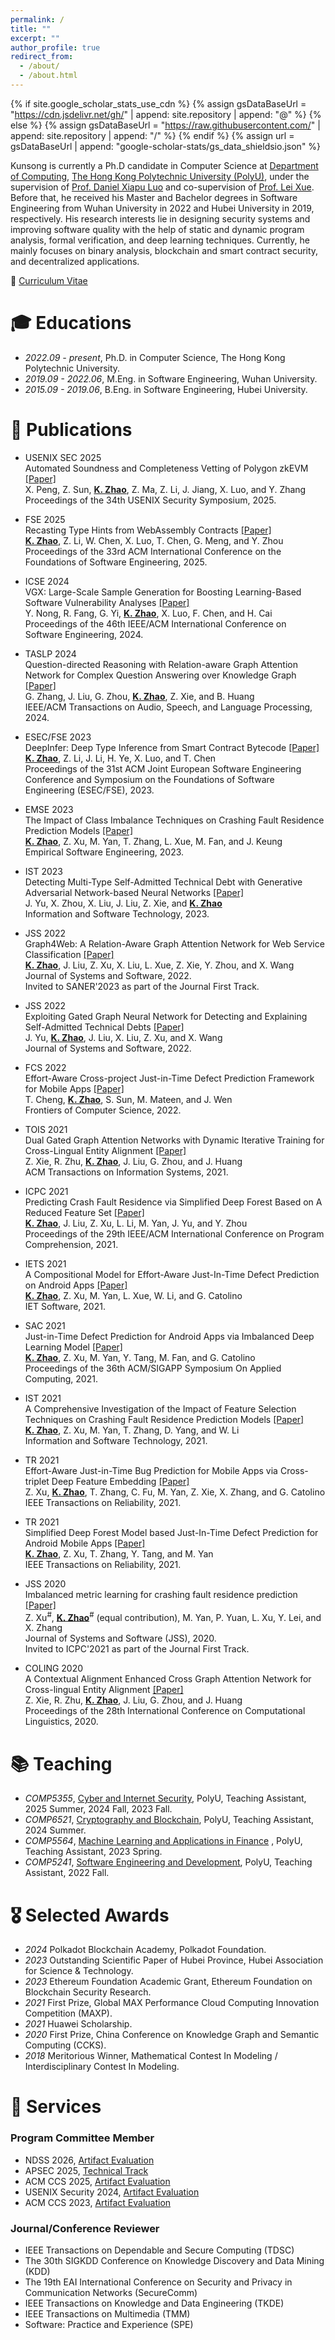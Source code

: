 ```yaml
---
permalink: /
title: ""
excerpt: ""
author_profile: true
redirect_from: 
  - /about/
  - /about.html
---
```


{% if site.google_scholar_stats_use_cdn %}
{% assign gsDataBaseUrl = "https://cdn.jsdelivr.net/gh/" | append: site.repository | append: "@" %}
{% else %}
{% assign gsDataBaseUrl = "https://raw.githubusercontent.com/" | append: site.repository | append: "/" %}
{% endif %}
{% assign url = gsDataBaseUrl | append: "google-scholar-stats/gs_data_shieldsio.json" %}

<span class='anchor' id='about-me'></span>

Kunsong is currently a Ph.D candidate in Computer Science at <a href="https://www.polyu.edu.hk/comp/" target="_blank">Department of Computing</a>, <a href="https://www.polyu.edu.hk/" target="_blank">The Hong Kong Polytechnic University (PolyU)</a>, under the supervision of <a href="https://www4.comp.polyu.edu.hk/~csxluo/" target="_blank">Prof. Daniel Xiapu Luo</a> and co-supervision of <a href="https://cslxue.github.io/" target="_blank">Prof. Lei Xue</a>. Before that, he received his Master and Bachelor degrees in Software Engineering from Wuhan University in 2022 and Hubei University in 2019, respectively. His research interests lie in designing security systems and improving software quality with the help of static and dynamic program analysis, formal verification, and deep learning techniques. Currently, he mainly focuses on binary analysis, blockchain and smart contract security, and decentralized applications.

📜 [Curriculum Vitae](others/Jeffrey_Kunsong_Zhao_CV.pdf)


<!-- # 🔥 News
- *2022.02*: &nbsp;🎉🎉 Lorem ipsum dolor sit amet, consectetur adipiscing elit. Vivamus ornare aliquet ipsum, ac tempus justo dapibus sit amet. 
- *2022.02*: &nbsp;🎉🎉 Lorem ipsum dolor sit amet, consectetur adipiscing elit. Vivamus ornare aliquet ipsum, ac tempus justo dapibus sit amet.  -->

<!-- 📖 -->

#  🎓 Educations
- *2022.09 - present*, Ph.D. in Computer Science, The Hong Kong Polytechnic University.
- *2019.09 - 2022.06*, M.Eng. in Software Engineering, Wuhan University.
- *2015.09 - 2019.06*, B.Eng. in Software Engineering, Hubei University.

# 📝 Publications 

<!-- <div class='paper-box'><div class='paper-box-image'><div><div class="badge">CVPR 2016</div><img src='images/500x300.png' alt="sym" width="100%"></div></div>
<div class='paper-box-text' markdown="1">

[Deep Residual Learning for Image Recognition](https://openaccess.thecvf.com/content_cvpr_2016/papers/He_Deep_Residual_Learning_CVPR_2016_paper.pdf)

**Kaiming He**, Xiangyu Zhang, Shaoqing Ren, Jian Sun -->

<!-- [**Project**](https://scholar.google.com/citations?view_op=view_citation&hl=zh-CN&user=DhtAFkwAAAAJ&citation_for_view=DhtAFkwAAAAJ:ALROH1vI_8AC) <strong><span class='show_paper_citations' data='DhtAFkwAAAAJ:ALROH1vI_8AC'></span></strong>
- Lorem ipsum dolor sit amet, consectetur adipiscing elit. Vivamus ornare aliquet ipsum, ac tempus justo dapibus sit amet. 
</div>
</div> -->

- <p> <div class="badge">USENIX SEC 2025</div> Automated Soundness and Completeness Vetting of Polygon zkEVM <a href="https://www.usenix.org/conference/usenixsecurity25/presentation/peng-xinghao">[Paper]</a> <br> X. Peng, Z. Sun, <strong><u>K. Zhao</u></strong>, Z. Ma, Z. Li, J. Jiang, X. Luo, and Y. Zhang <br> Proceedings of the 34th USENIX Security Symposium, 2025. </p>

- <p> <div class="badge">FSE 2025</div> Recasting Type Hints from WebAssembly Contracts <a href="https://dl.acm.org/doi/abs/10.1145/3729388">[Paper]</a> <br> <strong><u>K. Zhao</u></strong>, Z. Li, W. Chen, X. Luo, T. Chen, G. Meng, and Y. Zhou <br> Proceedings of the 33rd ACM International Conference on the Foundations of Software Engineering, 2025. </p>

- <p> <div class="badge">ICSE 2024</div> VGX: Large-Scale Sample Generation for Boosting Learning-Based Software Vulnerability Analyses <a href="https://dl.acm.org/doi/abs/10.1145/3597503.3639116">[Paper]</a> <br> Y. Nong, R. Fang, G. Yi, <strong><u>K. Zhao</u></strong>, X. Luo, F. Chen, and H. Cai <br> Proceedings of the 46th IEEE/ACM International Conference on Software Engineering, 2024. </p>

- <p> <div class="badge">TASLP 2024</div> Question-directed Reasoning with Relation-aware Graph Attention Network for Complex Question Answering over Knowledge Graph <a href="https://ieeexplore.ieee.org/abstract/document/10472080">[Paper]</a> <br> G. Zhang, J. Liu, G. Zhou, <strong><u>K. Zhao</u></strong>, Z. Xie, and B. Huang <br> IEEE/ACM Transactions on Audio, Speech, and Language Processing, 2024. </p>

- <p> <div class="badge">ESEC/FSE 2023</div> DeepInfer: Deep Type Inference from Smart Contract Bytecode <a href="https://dl.acm.org/doi/abs/10.1145/3611643.3616343">[Paper]</a> <br> <strong><u>K. Zhao</u></strong>, Z. Li, J. Li, H. Ye, X. Luo, and T. Chen <br> Proceedings of the 31st ACM Joint European Software Engineering Conference and Symposium on the Foundations of Software Engineering (ESEC/FSE), 2023. </p>

- <p> <div class="badge">EMSE 2023</div> The Impact of Class Imbalance Techniques on Crashing Fault Residence Prediction Models <a href="https://link.springer.com/article/10.1007/s10664-023-10294-y">[Paper]</a> <br> <strong><u>K. Zhao</u></strong>, Z. Xu, M. Yan, T. Zhang, L. Xue, M. Fan, and J. Keung <br> Empirical Software Engineering, 2023. </p>

- <p> <div class="badge">IST 2023</div> Detecting Multi-Type Self-Admitted Technical Debt with Generative Adversarial Network-based Neural Networks <a href="https://www.sciencedirect.com/science/article/pii/S0950584923000447">[Paper]</a> <br> J. Yu, X. Zhou, X. Liu, J. Liu, Z. Xie, and <strong><u>K. Zhao</u></strong> <br> Information and Software Technology, 2023. </p>

- <p> <div class="badge">JSS 2022</div> Graph4Web: A Relation-Aware Graph Attention Network for Web Service Classification <a href="https://www.sciencedirect.com/science/article/pii/S0164121222000681">[Paper]</a> <br>  <strong><u>K. Zhao</u></strong>, J. Liu, Z. Xu, X. Liu, L. Xue, Z. Xie, Y. Zhou, and X. Wang <br> Journal of Systems and Software, 2022. <br> Invited to SANER'2023 as part of the Journal First Track. </p>

- <p> <div class="badge">JSS 2022</div> Exploiting Gated Graph Neural Network for Detecting and Explaining Self-Admitted Technical Debts <a href="https://www.sciencedirect.com/science/article/pii/S0164121222000036">[Paper]</a> <br> J. Yu, <strong><u>K. Zhao</u></strong>, J. Liu, X. Liu, Z. Xu, and X. Wang <br> Journal of Systems and Software, 2022. </p>

- <p> <div class="badge">FCS 2022</div> Effort-Aware Cross-project Just-in-Time Defect Prediction Framework for Mobile Apps <a href="https://link.springer.com/article/10.1007/s11704-021-1013-5">[Paper]</a> <br> T. Cheng, <strong><u>K. Zhao</u></strong>, S. Sun, M. Mateen, and J. Wen <br> Frontiers of Computer Science, 2022. </p>

- <p> <div class="badge">TOIS 2021</div> Dual Gated Graph Attention Networks with Dynamic Iterative Training for Cross-Lingual Entity Alignment <a href="https://dl.acm.org/doi/full/10.1145/3471165">[Paper]</a> <br> Z. Xie, R. Zhu, <strong><u>K. Zhao</u></strong>, J. Liu, G. Zhou, and J. Huang <br> ACM Transactions on Information Systems, 2021. </p>

- <p> <div class="badge">ICPC 2021</div> Predicting Crash Fault Residence via Simplified Deep Forest Based on A Reduced Feature Set <a href="https://ieeexplore.ieee.org/abstract/document/9463037">[Paper]</a> <br> <strong><u>K. Zhao</u></strong>, J. Liu, Z. Xu, L. Li, M. Yan, J. Yu, and Y. Zhou <br> Proceedings of the 29th IEEE/ACM International Conference on Program Comprehension, 2021. </p>

- <p> <div class="badge">IETS 2021</div> A Compositional Model for Effort-Aware Just-In-Time Defect Prediction on Android Apps <a href="https://ietresearch.onlinelibrary.wiley.com/doi/full/10.1049/sfw2.12040">[Paper]</a> <br> <strong><u>K. Zhao</u></strong>, Z. Xu, M. Yan, L. Xue, W. Li, and G. Catolino <br> IET Software, 2021. </p>

- <p> <div class="badge">SAC 2021</div> Just-in-Time Defect Prediction for Android Apps via Imbalanced Deep Learning Model <a href="https://dl.acm.org/doi/abs/10.1145/3412841.3442019">[Paper]</a> <br> <strong><u>K. Zhao</u></strong>, Z. Xu, M. Yan, Y. Tang, M. Fan, and G. Catolino <br> Proceedings of the 36th ACM/SIGAPP Symposium On Applied Computing, 2021. </p>

- <p> <div class="badge">IST 2021</div> A Comprehensive Investigation of the Impact of Feature Selection Techniques on Crashing Fault Residence Prediction Models <a href="https://www.sciencedirect.com/science/article/pii/S0950584921001154">[Paper]</a> <br> <strong><u>K. Zhao</u></strong>, Z. Xu, M. Yan, T. Zhang, D. Yang, and W. Li <br> Information and Software Technology, 2021. </p>

- <p> <div class="badge">TR 2021</div> Effort-Aware Just-in-Time Bug Prediction for Mobile Apps via Cross-triplet Deep Feature Embedding <a href="https://ieeexplore.ieee.org/abstract/document/9400509">[Paper]</a> <br> Z. Xu, <strong><u>K. Zhao</u></strong>, T. Zhang, C. Fu, M. Yan, Z. Xie, X. Zhang, and G. Catolino <br> IEEE Transactions on Reliability, 2021. </p>

- <p> <div class="badge">TR 2021</div> Simplified Deep Forest Model based Just-In-Time Defect Prediction for Android Mobile Apps <a href="https://ieeexplore.ieee.org/abstract/document/9380555">[Paper]</a> <br> <strong><u>K. Zhao</u></strong>, Z. Xu, T. Zhang, Y. Tang, and M. Yan <br> IEEE Transactions on Reliability, 2021. </p>

- <p> <div class="badge">JSS 2020</div> Imbalanced metric learning for crashing fault residence prediction <a href="https://www.sciencedirect.com/science/article/pii/S0164121220301837">[Paper]</a> <br> Z. Xu<sup>#</sup>, <strong><u>K. Zhao</u></strong><sup>#</sup> (equal contribution), M. Yan, P. Yuan, L. Xu, Y. Lei, and X. Zhang <br> Journal of Systems and Software (JSS), 2020. <br> Invited to ICPC'2021 as part of the Journal First Track. </p>

- <p> <div class="badge">COLING 2020</div> A Contextual Alignment Enhanced Cross Graph Attention Network for Cross-lingual Entity Alignment <a href="https://aclanthology.org/2020.coling-main.520/">[Paper]</a> <br> Z. Xie, R. Zhu, <strong><u>K. Zhao</u></strong>, J. Liu, G. Zhou, and J. Huang <br> Proceedings of the 28th International Conference on Computational Linguistics, 2020. </p>



# 📚 Teaching

- *COMP5355*, [Cyber and Internet Security](https://www.polyu.edu.hk/comp/docdrive/tpg/subject/COMP5355.pdf), PolyU, Teaching Assistant, 2025 Summer, 2024 Fall, 2023 Fall.
- *COMP6521*, [Cryptography and Blockchain](https://www.polyu.edu.hk/comp/docdrive/tpg/subject/COMP6521.pdf), PolyU, Teaching Assistant, 2024 Summer.
- *COMP5564*, [Machine Learning and Applications in Finance](https://www.polyu.edu.hk/comp/docdrive/tpg/subject/COMP5564.pdf) , PolyU, Teaching Assistant, 2023 Spring.
- *COMP5241*, [Software Engineering and Development](https://www.polyu.edu.hk/comp/docdrive/tpg/subject/COMP5241.pdf), PolyU, Teaching Assistant, 2022 Fall.


# 🎖 Selected Awards

- *2024* Polkadot Blockchain Academy, Polkadot Foundation.
- *2023* Outstanding Scientific Paper of Hubei Province, Hubei Association for Science & Technology.
- *2023* Ethereum Foundation Academic Grant, Ethereum Foundation on Blockchain Security Research.
- *2021* First Prize, Global MAX Performance Cloud Computing Innovation Competition (MAXP).
- *2021* Huawei Scholarship.
- *2020* First Prize, China Conference on Knowledge Graph and Semantic Computing (CCKS).
- *2018* Meritorious Winner, Mathematical Contest In Modeling / Interdisciplinary Contest In Modeling.


# 🌴 Services

### Program Committee Member

- NDSS 2026, [Artifact Evaluation](https://www.ndss-symposium.org/ndss2026/submissions/call-for-artifacts/)
- APSEC 2025, [Technical Track](https://conf.researchr.org/committee/apsec-2025/apsec-2025-papers-program-committee)
- ACM CCS 2025, [Artifact Evaluation](https://www.sigsac.org/ccs/CCS2025/call-for-artifacts/)
- USENIX Security 2024, [Artifact Evaluation](https://www.usenix.org/conference/usenixsecurity24/call-for-artifacts)
- ACM CCS 2023, [Artifact Evaluation](https://www.sigsac.org/ccs/CCS2023/call-for-artifacts.html)

### Journal/Conference Reviewer
- IEEE Transactions on Dependable and Secure Computing (TDSC)
- The 30th SIGKDD Conference on Knowledge Discovery and Data Mining (KDD)
- The 19th EAI International Conference on Security and Privacy in Communication Networks (SecureComm)
- IEEE Transactions on Knowledge and Data Engineering (TKDE)
- IEEE Transactions on Multimedia (TMM)
- Software: Practice and Experience (SPE)

<!-- # 💬 Invited Talks
- *2021.06*, Lorem ipsum dolor sit amet, consectetur adipiscing elit. Vivamus ornare aliquet ipsum, ac tempus justo dapibus sit amet. 
- *2021.03*, Lorem ipsum dolor sit amet, consectetur adipiscing elit. Vivamus ornare aliquet ipsum, ac tempus justo dapibus sit amet.  \| [\[video\]](https://github.com/) -->


<!-- # 💻 Internships
- *2019.05 - 2020.02*, [Lorem](https://github.com/), China. -->